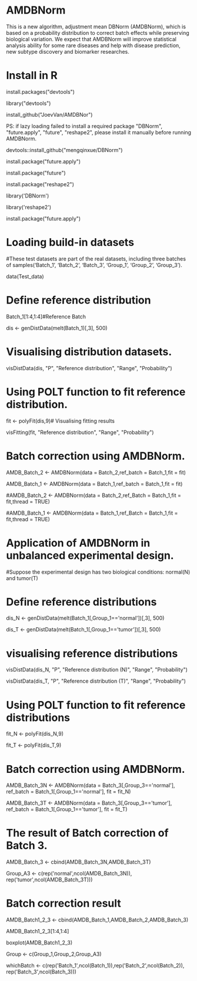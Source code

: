 # AMDBNorm
This is a new algorithm, adjustment mean DBNorm (AMDBNorm), which is based on a probability distribution to correct batch effects while preserving biological variation. We expect that AMDBNorm will improve statistical analysis ability for some rare diseases and help with disease prediction, new subtype discovery and biomarker researches.
# Install in R
install.packages("devtools")

library("devtools")

install_github("JoevVan/AMDBNor")

PS: if lazy loading failed to install a required package "DBNorm", "future.apply", "future", "reshape2", please install it manually before running AMDBNorm.

devtools::install_github("mengqinxue/DBNorm")

install.package("future.apply")

install.package("future")

install.package("reshape2")

library('DBNorm')

library('reshape2')

install.package("future.apply")

# Loading build-in datasets
#These test datasets are part of the real datasets, including three batches of samples(‘Batch_1’, ‘Batch_2’, ‘Batch_3’, ‘Group_1’, ‘Group_2’, ‘Group_3’).

data(Test_data)
# Define reference distribution
Batch_1[1:4,1:4]#Reference Batch

dis <- genDistData(melt(Batch_1)[,3], 500)
# Visualising distribution datasets.
visDistData(dis, "P", "Reference distribution", "Range", "Probability")
# Using POLT function to fit reference distribution.
fit <- polyFit(dis,9)# Visualising fitting results

visFitting(fit, "Reference distribution", "Range", "Probability")
# Batch correction using AMDBNorm.
AMDB_Batch_2 <- AMDBNorm(data = Batch_2,ref_batch = Batch_1,fit = fit)

AMDB_Batch_1 <- AMDBNorm(data = Batch_1,ref_batch = Batch_1,fit = fit)

#AMDB_Batch_2 <- AMDBNorm(data = Batch_2,ref_Batch = Batch_1,fit = fit,thread = TRUE)

#AMDB_Batch_1 <- AMDBNorm(data = Batch_1,ref_Batch = Batch_1,fit = fit,thread = TRUE)
# Application of AMDBNorm in unbalanced experimental design.
#Suppose the experimental design has two biological conditions: normal(N) and tumor(T)
# Define reference distributions
dis_N <- genDistData(melt(Batch_1[,Group_1=='normal'])[,3], 500)

dis_T <- genDistData(melt(Batch_1[,Group_1=='tumor'])[,3], 500)
# visualising reference distributions
visDistData(dis_N, "P", "Reference distribution (N)", "Range", "Probability")

visDistData(dis_T, "P", "Reference distribution (T)", "Range", "Probability")
# Using POLT function to fit reference distributions
fit_N <- polyFit(dis_N,9)

fit_T <- polyFit(dis_T,9)
# Batch correction using AMDBNorm.
AMDB_Batch_3N <- AMDBNorm(data = Batch_3[,Group_3=='normal'],
                          ref_batch = Batch_1[,Group_1=='normal'], fit = fit_N)
                          
AMDB_Batch_3T <- AMDBNorm(data = Batch_3[,Group_3=='tumor'],
                          ref_batch = Batch_1[,Group_1=='tumor'], fit = fit_T)
# The result of Batch correction of Batch 3.
AMDB_Batch_3 <- cbind(AMDB_Batch_3N,AMDB_Batch_3T)

Group_A3 <- c(rep('normal',ncol(AMDB_Batch_3N)),
              rep('tumor',ncol(AMDB_Batch_3T)))
# Batch correction result
AMDB_Batch1_2_3 <- cbind(AMDB_Batch_1,AMDB_Batch_2,AMDB_Batch_3)

AMDB_Batch1_2_3[1:4,1:4]

boxplot(AMDB_Batch1_2_3)

Group <- c(Group_1,Group_2,Group_A3)

whichBatch <- c(rep('Batch_1',ncol(Batch_1)),rep('Batch_2',ncol(Batch_2)),
                rep('Batch_3',ncol(Batch_3)))
